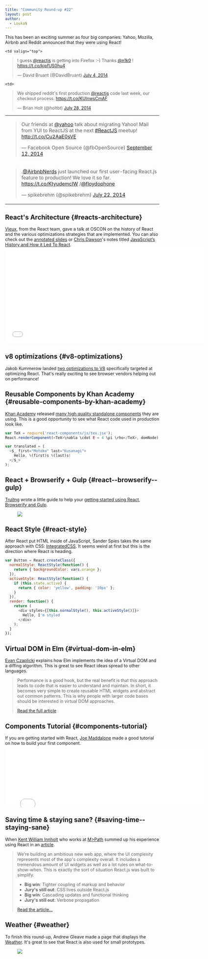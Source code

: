 ```yaml
---
title: "Community Round-up #22"
layout: post
author:
  - LoukaN
---
```


This has been an exciting summer as four big companies: Yahoo, Mozilla, Airbnb and Reddit announced that they were using React!

<table>
  <tr>
    <td>
      
<blockquote width="300" class="twitter-tweet" data-cards="hidden" lang="en"><p>Our friends at <a href="https://twitter.com/Yahoo">@yahoo</a> talk about migrating Yahoo! Mail from YUI to ReactJS at the next <a href="https://twitter.com/hashtag/ReactJS?src=hash">#ReactJS</a> meetup! <a href="http://t.co/Cu2AaE0sVE">http://t.co/Cu2AaE0sVE</a></p>&mdash; Facebook Open Source (@fbOpenSource) <a href="https://twitter.com/fbOpenSource/status/510258065900572672">September 12, 2014</a></blockquote>
    </td>
    
    <td valign="top">
      
<blockquote width="300" class="twitter-tweet" lang="en"><p>I guess <a href="https://twitter.com/reactjs">@reactjs</a> is getting into Firefox :-) Thanks <a href="https://twitter.com/n1k0">@n1k0</a> ! <a href="https://t.co/kipfUS0hu4">https://t.co/kipfUS0hu4</a></p>&mdash; David Bruant (@DavidBruant) <a href="https://twitter.com/DavidBruant/status/484956929933213696">July 4, 2014</a></blockquote>
    </td>
  </tr>
  
  <tr>
    <td>
      
<blockquote width="300" class="twitter-tweet" lang="en"><p>.<a href="https://twitter.com/AirbnbNerds">@AirbnbNerds</a> just launched our first user-facing React.js feature to production! We love it so far. <a href="https://t.co/KtyudemcIW">https://t.co/KtyudemcIW</a> /<a href="https://twitter.com/floydophone">@floydophone</a></p>&mdash; spikebrehm (@spikebrehm) <a href="https://twitter.com/spikebrehm/statuses/491645223643013121">July 22, 2014</a></blockquote>
    </td>
    
    <td>
      
<blockquote width="300" class="twitter-tweet" lang="en"><p>We shipped reddit&#39;s first production <a href="https://twitter.com/reactjs">@reactjs</a> code last week, our checkout process.&#10;&#10;<a href="https://t.co/KUInwsCmAF">https://t.co/KUInwsCmAF</a></p>&mdash; Brian Holt (@holtbt) <a href="https://twitter.com/holtbt/statuses/493852312604254208">July 28, 2014</a></blockquote>
    </td>
  </tr>
</table>

## React's Architecture {#reacts-architecture}

[Vjeux](http://blog.vjeux.com/), from the React team, gave a talk at OSCON on the history of React and the various optimizations strategies that are implemented. You can also check out the [annotated slides](https://speakerdeck.com/vjeux/oscon-react-architecture) or [Chris Dawson](http://thenewstack.io/author/chrisdawson/)'s notes titled [JavaScript’s History and How it Led To React](http://thenewstack.io/javascripts-history-and-how-it-led-to-reactjs/). <iframe width="650" height="315" src="//www.youtube-nocookie.com/embed/eCf5CquV_Bw" frameborder="0" allowfullscreen mark="crwd-mark"></iframe> 

## v8 optimizations {#v8-optimizations}

Jakob Kummerow landed [two optimizations to V8](http://www.chromium.org/developers/speed-hall-of-fame#TOC-2014-06-18) specifically targeted at optimizing React. That's really exciting to see browser vendors helping out on performance!

## Reusable Components by Khan Academy {#reusable-components-by-khan-academy}

[Khan Academy](https://www.khanacademy.org/) released [many high quality standalone components](https://khan.github.io/react-components/) they are using. This is a good opportunity to see what React code used in production look like.

```javascript
var TeX = require('react-components/js/tex.jsx');
React.renderComponent(<TeX>\nabla \cdot E = 4 \pi \rho</TeX>, domNode);

var translated = (
  <$_ first="Motoko" last="Kusanagi">
    Hello, %(first)s %(last)s!
  </$_>
);
```

## React + Browserify + Gulp {#react--browserify--gulp}

[Trường](http://truongtx.me/) wrote a little guide to help your [getting started using React, Browserify and Gulp](http://truongtx.me/2014/07/18/using-reactjs-with-browserify-and-gulp/).

<figure><a href="http://truongtx.me/2014/07/18/using-reactjs-with-browserify-and-gulp/"><img src="../images/blog/react-browserify-gulp.jpg" /></a></figure>

## React Style {#react-style}

After React put HTML inside of JavaScript, Sander Spies takes the same approach with CSS: [IntegratedCSS](https://github.com/SanderSpies/react-style). It seems weird at first but this is the direction where React is heading.

```javascript
var Button = React.createClass({
  normalStyle: ReactStyle(function() {
    return { backgroundColor: vars.orange };
  }),
  activeStyle: ReactStyle(function() {
    if (this.state.active) {
      return { color: 'yellow', padding: '10px' };
    }
  }),
  render: function() {
    return (
      <div styles={[this.normalStyle(), this.activeStyle()]}>
        Hello, I'm styled
      </div>
    );
  }
});
```

## Virtual DOM in Elm {#virtual-dom-in-elm}

[Evan Czaplicki](http://evan.czaplicki.us) explains how Elm implements the idea of a Virtual DOM and a diffing algorithm. This is great to see React ideas spread to other languages.

> Performance is a good hook, but the real benefit is that this approach leads to code that is easier to understand and maintain. In short, it becomes very simple to create reusable HTML widgets and abstract out common patterns. This is why people with larger code bases should be interested in virtual DOM approaches.
> 
> [Read the full article](http://elm-lang.org/blog/Blazing-Fast-Html.elm)

## Components Tutorial {#components-tutorial}

If you are getting started with React, [Joe Maddalone](http://www.joemaddalone.com/) made a good tutorial on how to build your first component. <iframe width="650" height="200" src="//www.youtube-nocookie.com/embed/rFvZydtmsxM" frameborder="0" allowfullscreen mark="crwd-mark"></iframe> 

## Saving time & staying sane? {#saving-time--staying-sane}

When [Kent William Innholt](http://http://kentwilliam.com/) who works at [M>Path](http://mpath.com/) summed up his experience using React in an [article](http://kentwilliam.com/articles/saving-time-staying-sane-pros-cons-of-react-js).

> We're building an ambitious new web app, where the UI complexity represents most of the app's complexity overall. It includes a tremendous amount of UI widgets as well as a lot rules on what-to-show-when. This is exactly the sort of situation React.js was built to simplify.
> 
> - **Big win**: Tighter coupling of markup and behavior
> - **Jury's still out**: CSS lives outside React.js
> - **Big win**: Cascading updates and functional thinking
> - **Jury's still out**: Verbose propagation
> 
> [Read the article...](http://kentwilliam.com/articles/saving-time-staying-sane-pros-cons-of-react-js)

## Weather {#weather}

To finish this round-up, Andrew Gleave made a page that displays the [Weather](https://github.com/andrewgleave/react-weather). It's great to see that React is also used for small prototypes.

<figure><a href="https://github.com/andrewgleave/react-weather"><img src="../images/blog/weather.png" /></a></figure>

